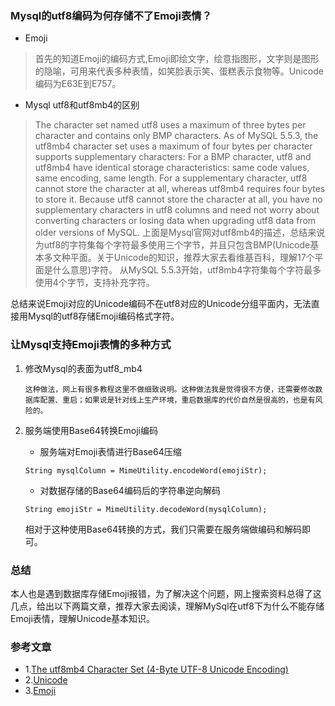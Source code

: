 ### Mysql的utf8编码为何存储不了Emoji表情？
* Emoji
> 首先的知道Emoji的编码方式,Emoji即绘文字，绘意指图形，文字则是图形的隐喻，可用来代表多种表情，如笑脸表示笑、蛋糕表示食物等。Unicode编码为E63E到E757。

* Mysql utf8和utf8mb4的区别 
> The character set named utf8 uses a maximum of three bytes per character and contains only BMP characters. As of MySQL 5.5.3, the utf8mb4 character set uses a maximum of four bytes per character supports supplementary characters:
  For a BMP character, utf8 and utf8mb4 have identical storage characteristics: same code values, same encoding, same length.
  For a supplementary character, utf8 cannot store the character at all, whereas utf8mb4 requires four bytes to store it. Because utf8 cannot store the character at all, you have no supplementary characters in utf8 columns and need not worry about converting characters or losing data when upgrading utf8 data from older versions of MySQL.
  上面是Mysql官网对utf8mb4的描述，总结来说为utf8的字符集每个字符最多使用三个字节，并且只包含BMP(Unicode基本多文种平面。关于Unicode的知识，推荐大家去看维基百科，理解17个平面是什么意思)字符。 从MySQL 5.5.3开始，utf8mb4字符集每个字符最多使用4个字节，支持补充字符。
  
  总结来说Emoji对应的Unicode编码不在utf8对应的Unicode分组平面内，无法直接用Mysql的utf8存储Emoji编码格式字符。

### 让Mysql支持Emoji表情的多种方式

1. 修改Mysql的表面为utf8_mb4
    ````
    这种做法，网上有很多教程这里不做细致说明。这种做法我是觉得很不方便，还需要修改数据库配置、重启；如果说是针对线上生产环境，重启数据库的代价自然是很高的，也是有风险的。
    ````


2. 服务端使用Base64转换Emoji编码
    * 服务端对Emoji表情进行Base64压缩
    ````
    String mysqlColumn = MimeUtility.encodeWord(emojiStr);
    ````

    * 对数据存储的Base64编码后的字符串逆向解码

    ````
    String emojiStr = MimeUtility.decodeWord(mysqlColumn);
    ````
    
    相对于这种使用Base64转换的方式，我们只需要在服务端做编码和解码即可。
    
### 总结

本人也是遇到数据库存储Emoji报错，为了解决这个问题，网上搜索资料总得了这几点，给出以下两篇文章，推荐大家去阅读，理解MySql在utf8下为什么不能存储Emoji表情，理解Unicode基本知识。

### 参考文章
* 1.[The utf8mb4 Character Set (4-Byte UTF-8 Unicode Encoding)](https://dev.mysql.com/doc/refman/5.5/en/charset-unicode-utf8mb4.html)
* 2.[Unicode](https://zh.wikipedia.org/wiki/Unicode)
* 3.[Emoji](https://zh.wikipedia.org/wiki/%E7%B9%AA%E6%96%87%E5%AD%97)

